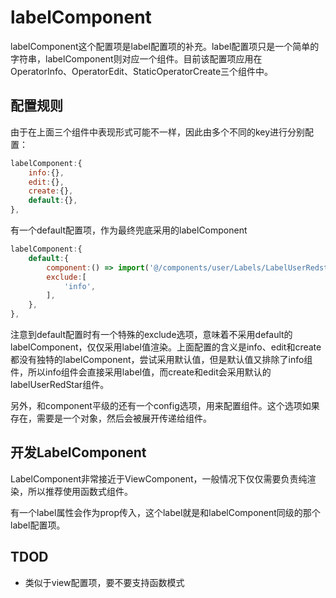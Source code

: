 # labelComponent

labelComponent这个配置项是label配置项的补充。label配置项只是一个简单的字符串，labelComponent则对应一个组件。目前该配置项应用在 OperatorInfo、OperatorEdit、StaticOperatorCreate三个组件中。

## 配置规则

由于在上面三个组件中表现形式可能不一样，因此由多个不同的key进行分别配置：

```javascript
labelComponent:{
    info:{},
    edit:{},
    create:{},
    default:{},
},
```

有一个default配置项，作为最终兜底采用的labelComponent

```javascript
labelComponent:{
    default:{
        component:() => import('@/components/user/Labels/LabelUserRedstar').then((rst) => rst.default),
        exclude:[
            'info',
        ],
    },
},
```

注意到default配置时有一个特殊的exclude选项，意味着不采用default的labelComponent，仅仅采用label值渲染。上面配置的含义是info、edit和create都没有独特的labelComponent，尝试采用默认值，但是默认值又排除了info组件，所以info组件会直接采用label值，而create和edit会采用默认的labelUserRedStar组件。

另外，和component平级的还有一个config选项，用来配置组件。这个选项如果存在，需要是一个对象，然后会被展开传递给组件。

## 开发LabelComponent

LabelComponent非常接近于ViewComponent，一般情况下仅仅需要负责纯渲染，所以推荐使用函数式组件。

有一个label属性会作为prop传入，这个label就是和labelComponent同级的那个label配置项。

## TDOD

* 类似于view配置项，要不要支持函数模式
